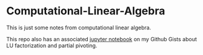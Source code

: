 # Computational-Linear-Algebra

This is just some notes from computational linear algebra. 

This repo also has an associated [jupyter notebook](https://gist.github.com/GSmithApps/0d01edfe19f17a4391d77fe12e04a2d1 ) on my Github Gists about LU factorization and partial pivoting.
